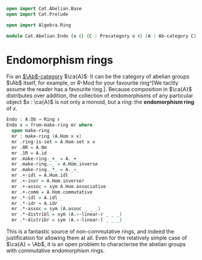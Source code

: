 ```agda
open import Cat.Abelian.Base
open import Cat.Prelude

open import Algebra.Ring

module Cat.Abelian.Endo {o ℓ} {C : Precategory o ℓ} (A : Ab-category C) where
```

<!--
```agda
private module A = Ab-category A
```
-->

# Endomorphism rings

Fix an [$\Ab$-category] $\ca{A}$: It can be the category of abelian
groups $\Ab$ itself, for example, or $R$-Mod for your favourite ring^[We
tacitly assume the reader has a favourite ring.]. Because composition in
$\ca{A}$ distributes over addition, the collection of endomorphisms of
any particular object $x : \ca{A}$ is not only a monoid, but a _ring_:
the **endomorphism ring** of $x$.

[$\Ab$-category]: Cat.Abelian.Base.html#ab-enriched-categories

```agda
Endo : A.Ob → Ring ℓ
Endo x = from-make-ring mr where
  open make-ring
  mr : make-ring (A.Hom x x)
  mr .ring-is-set = A.Hom-set x x
  mr .0R = A.0m
  mr .1R = A.id
  mr .make-ring._+_ = A._+_
  mr .make-ring.-_ = A.Hom.inverse
  mr .make-ring._*_ = A._∘_
  mr .+-idl = A.Hom.idl
  mr .+-invr = A.Hom.inverser
  mr .+-assoc = sym A.Hom.associative
  mr .+-comm = A.Hom.commutative
  mr .*-idl = A.idl _
  mr .*-idr = A.idr _
  mr .*-assoc = sym (A.assoc _ _ _)
  mr .*-distribl = sym (A.∘-linear-r _ _ _)
  mr .*-distribr = sym (A.∘-linear-l _ _ _)
```

This is a fantastic source of non-commutative rings, and indeed the
justification for allowing them at all. Even for the relatively simple
case of $\ca{A} = \Ab$, it is an open problem to characterise the
abelian groups with commutative endomorphism rings.

